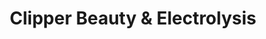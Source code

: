 ---
title: "Clipper Beauty & Electrolysis"
url: /rogers-city/clipper-beauty-und-electrolysis/
shop: Friseur
---